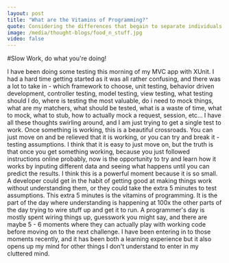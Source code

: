 ```yaml
---
layout: post
title: "What are the Vitamins of Programming?"
quote: Considering the differences that begain to separate individuals over time
image: /media/thought-blogs/food_n_stuff.jpg
video: false
---
```


#Slow Work, do what you're doing!

I have been doing some testing this morning of my MVC app with XUnit. I had a hard time getting started as it was all rather confusing, and there was a lot to take in - which framework to choose, unit testing, behavior driven development, controller testing, model testing, view testing, what testing should I do, where is testing the most valuable, do i need to mock things, what are my matchers, what should be tested, what is a waste of time, what to mock, what to stub, how to actually mock a request, session, etc… I have all these thoughts swirling around, and I am just trying to get a single test to work. Once something is working, this is a beautiful crossroads. You can just move on and be relieved that it is working, or you can try and break it - testing assumptions. I think that it is easy to just move on, but the truth is that once you get something working, because you just followed instructions online probably, now is the opportunity to try and learn how it works by inputing different data and seeing what happens until you can predict the results. I think this is a powerful moment because it is so small. A developer could get in the habit of getting good at making things work without understanding them, or they could take the extra 5 minutes to test assumptions. This extra 5 minutes is the vitamins of programming. It is the part of the day where understanding is happening at 100x the other parts of the day trying to wire stuff up and get it to run. A programmer's day is mostly spent wiring things up, guesswork you might say, and there are maybe 5 - 6 moments where they can actually play with working code before moving on to the next challenge. I have been entering in to those moments recently, and it has been both a learning experience but it also opens up my mind for other things I don't understand to enter in my cluttered mind.